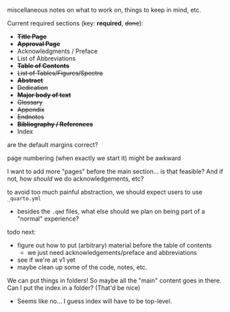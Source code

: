 miscellaneous notes on what to work on, things to keep in mind, etc.

Current required sections (key: **required**, ~~done~~):
- ~~**Title Page**~~
- ~~**Approval Page**~~
- Acknowledgments / Preface
- List of Abbreviations
- ~~**Table of Contents**~~
- ~~List of Tables/Figures/Spectra~~
- ~~**Abstract**~~
- ~~Dedication~~
- ~~**Major body of text**~~
- ~~Glossary~~
- ~~Appendix~~
- ~~Endnotes~~
- ~~**Bibliography / References**~~
- Index

are the default margins correct?

page numbering (when exactly we start it) might be awkward

I want to add more "pages" before the main section... is that feasible?
And if not, how *should* we do acknowledgements, etc?

to avoid too much painful abstraction, we should expect users to use `_quarto.yml`
- besides the `.qmd` files, what else should we plan on being part of a "normal" experience?

todo next:
- figure out how to put (arbitrary) material before the table of contents
  + we just need acknowledgements/preface and abbreviations
- see if we're at v1 yet
- maybe clean up some of the code, notes, etc.

We can put things in folders! So maybe all the "main" content goes in there.
Can I put the index in a folder? (That'd be nice)
- Seems like no... I guess index will have to be top-level.
